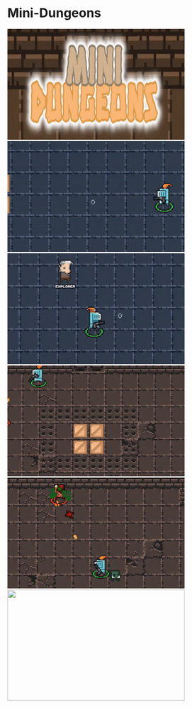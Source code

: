 # Mini-Dungeons

<img src="https://github.com/4-bytes/Mini-Dungeons/blob/master/gifs/title.gif" width="400" height="250">

<img src="https://github.com/4-bytes/Mini-Dungeons/blob/master/gifs/gameplay1.gif" width="400" height="250">

<img src="https://github.com/4-bytes/Mini-Dungeons/blob/master/gifs/gameplay2.gif" width="400" height="250">

<img src="https://github.com/4-bytes/Mini-Dungeons/blob/master/gifs/gameplay3.gif" width="400" height="250">

<img src="https://github.com/4-bytes/Mini-Dungeons/blob/master/gifs/gameplay4.gif" width="400" height="250">

<img src="https://github.com/4-bytes/Mini-Dungeons/blob/master/gifs/gameplay5.gif" width="400" height="250">

